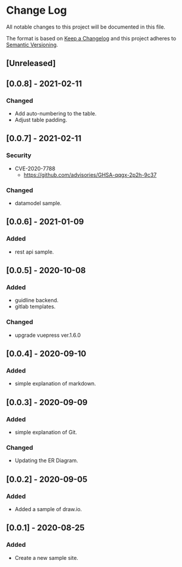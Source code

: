 # Change Log
All notable changes to this project will be documented in this file.

The format is based on [Keep a Changelog](https://keepachangelog.com/ja/1.0.0/)
and this project adheres to [Semantic Versioning](https://semver.org).

## [Unreleased]

## [0.0.8] - 2021-02-11
### Changed
- Add auto-numbering to the table.
- Adjust table padding.

## [0.0.7] - 2021-02-11
### Security
- CVE-2020-7788
    - <https://github.com/advisories/GHSA-qqgx-2p2h-9c37>

### Changed
- datamodel sample.

## [0.0.6] - 2021-01-09
### Added
- rest api sample.

## [0.0.5] - 2020-10-08
### Added
- guidline backend.
- gitlab templates.

### Changed
- upgrade vuepress ver.1.6.0

## [0.0.4] - 2020-09-10
### Added
- simple explanation of markdown.

## [0.0.3] - 2020-09-09
### Added
- simple explanation of Git.

### Changed
- Updating the ER Diagram.

## [0.0.2] - 2020-09-05
### Added
- Added a sample of draw.io.

## [0.0.1] - 2020-08-25
### Added
- Create a new sample site.
